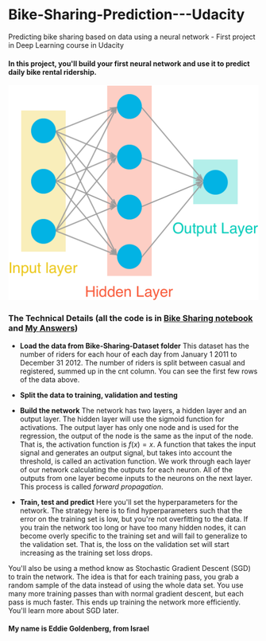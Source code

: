 # Bike-Sharing-Prediction---Udacity
Predicting bike sharing based on data using a neural network - First project in Deep Learning course in Udacity 

#### In this project, you'll build your first neural network and use it to predict daily bike rental ridership. 

![Neural Network](assets/neural_network.png)

### The Technical Details (all the code is in [Bike Sharing notebook](Bike_Sharing_notebook.ipynb) and [My Answers](my_answers.py))
* **Load the data from Bike-Sharing-Dataset folder**
This dataset has the number of riders for each hour of each day from January 1 2011 to December 31 2012. The number of riders is split between casual and registered, summed up in the cnt column. You can see the first few rows of the data above.

* **Split the data to training, validation and testing**

* **Build the network**
The network has two layers, a hidden layer and an output layer. The hidden layer will use the sigmoid function for activations. The output layer has only one node and is used for the regression, the output of the node is the same as the input of the node. That is, the activation function is $f(x)=x$. A function that takes the input signal and generates an output signal, but takes into account the threshold, is called an activation function. We work through each layer of our network calculating the outputs for each neuron. All of the outputs from one layer become inputs to the neurons on the next layer. This process is called *forward propagation*.

* **Train, test and predict**
Here you'll set the hyperparameters for the network. The strategy here is to find hyperparameters such that the error on the training set is low, but you're not overfitting to the data. If you train the network too long or have too many hidden nodes, it can become overly specific to the training set and will fail to generalize to the validation set. That is, the loss on the validation set will start increasing as the training set loss drops.

You'll also be using a method know as Stochastic Gradient Descent (SGD) to train the network. The idea is that for each training pass, you grab a random sample of the data instead of using the whole data set. You use many more training passes than with normal gradient descent, but each pass is much faster. This ends up training the network more efficiently. You'll learn more about SGD later.

#### My name is Eddie Goldenberg, from Israel
